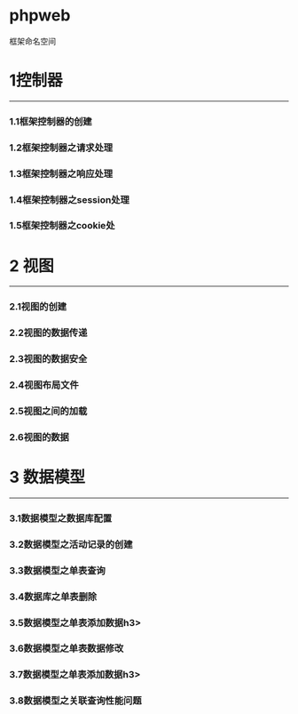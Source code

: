 # phpweb
框架命名空间
# 1控制器
---------
<h3>1.1框架控制器的创建</h3>
<h3>1.2框架控制器之请求处理</h3>
<h3>1.3框架控制器之响应处理</h3>
<h3>1.4框架控制器之session处理</h3>
<h3>1.5框架控制器之cookie处</h3>

# 2 视图
--------
<h3>2.1视图的创建</h3>
<h3>2.2视图的数据传递</h3>
<h3>2.3视图的数据安全</h3>
<h3>2.4视图布局文件</h3>
<h3>2.5视图之间的加载</h3>
<h3>2.6视图的数据</h3>

# 3 数据模型
--------
<h3>3.1数据模型之数据库配置</h3>
<h3>3.2数据模型之活动记录的创建</h3>
<h3>3.3数据模型之单表查询</h3>
<h3>3.4数据库之单表删除</h3>
<h3>3.5数据模型之单表添加数据h3>
<h3>3.6数据模型之单表数据修改</h3>
<h3>3.7数据模型之单表添加数据h3>
<h3>3.8数据模型之关联查询性能问题</h3>
